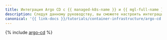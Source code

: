 ```yaml
---
title: Интеграция Argo CD с {{ managed-k8s-name }} и {{ mgl-full-name }}
description: Следуя данному руководству, вы сможете настроить интеграцию Argo CD с {{ managed-k8s-name }} и {{ mgl-full-name }}.
canonical: '{{ link-docs }}/tutorials/container-infrastructure/argo-cd'
---
```


{% include [argo-cd](../../../_tutorials/k8s/argo-cd.md) %}
